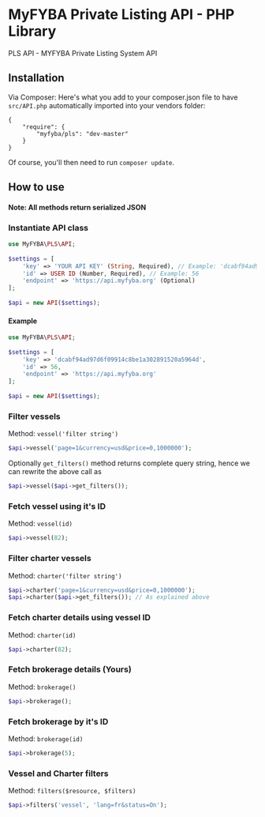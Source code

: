 # MyFYBA Private Listing API - PHP Library

PLS API - MYFYBA Private Listing System API

## Installation

Via Composer: Here's what you add to your composer.json file to have `src/API.php` automatically imported into your vendors folder:

    {
        "require": {
            "myfyba/pls": "dev-master"
        }
    }

Of course, you'll then need to run `composer update`.  

## How to use

#### Note: All methods return serialized JSON

### Instantiate API class

```php
use MyFYBA\PLS\API;
    
$settings = [
    'key' => 'YOUR API KEY' (String, Required), // Example: 'dcabf94ad97d6f09914c8be1a302891520a5964d'
    'id' => USER ID (Number, Required), // Example: 56
    'endpoint' => 'https://api.myfyba.org' (Optional)
];
    
$api = new API($settings);
```

#### Example

```php
use MyFYBA\PLS\API;
    
$settings = [
    'key' => 'dcabf94ad97d6f09914c8be1a302891520a5964d',
    'id' => 56,
    'endpoint' => 'https://api.myfyba.org'
];
    
$api = new API($settings);
```

### Filter vessels

Method: `vessel('filter string')`

```php
$api->vessel('page=1&currency=usd&price=0,1000000');
```

Optionally `get_filters()` method returns complete query string, hence we can rewrite the above call as
    
```php
$api->vessel($api->get_filters());
```    
    
### Fetch vessel using it's ID

Method: `vessel(id)`
    
```php
$api->vessel(82);
```

### Filter charter vessels

Method: `charter('filter string')`

```php
$api->charter('page=1&currency=usd&price=0,1000000');
$api->charter($api->get_filters()); // As explained above
```
    
### Fetch charter details using vessel ID

Method: `charter(id)`

```php
$api->charter(82);
```

### Fetch brokerage details (Yours)

Method: `brokerage()`

```php
$api->brokerage();
```

### Fetch brokerage by it's ID

Method: `brokerage(id)`

```php
$api->brokerage(5);
```

### Vessel and Charter filters

Method: `filters($resource, $filters)`

```php
$api->filters('vessel', 'lang=fr&status=On');
```